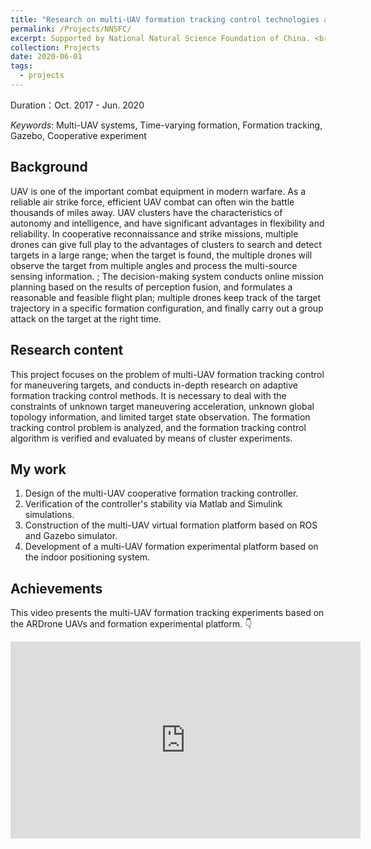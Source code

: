 ```yaml
---
title: "Research on multi-UAV formation tracking control technologies and applications"
permalink: /Projects/NNSFC/
excerpt: Supported by National Natural Science Foundation of China. <br/> <a href="https://jianhua-WANG-BUAA.github.io/Projects/NNSFC/"><img src="https://jianhua-WANG-BUAA.github.io/images/ARdrone-3-formation.png" alt="ARdrone-3-formation.png" border="0" width="500" /></a>
collection: Projects
date: 2020-06-01
tags:
  - projects
---
```


Duration：Oct. 2017 - Jun. 2020

*Keywords*: Multi-UAV systems, Time-varying formation, Formation tracking, Gazebo, Cooperative experiment 

## Background

<!-- 无人机是现代化战争中重要的作战装备之一。作为可靠的空中打击力量，高效的无人机作战往往可以决胜于千里之外。无人机集群具有自主化与智能化特点，在灵活性与可靠性等方面具有显著优势。在协同侦查打击任务中，多无人机可以充分发挥集群优势，对目标进行大范围搜索探测；当发现目标后，多无人机对目标进行多角度观测，并将多源感知信息进行融合处理；决策系统根据感知融合结果进行在线任务规划，制定出合理可行的飞行方案；多无人机以特定的编队构型保持对目标轨迹的跟踪，最后在恰当的时机对目标进行集群打击。 -->

UAV is one of the important combat equipment in modern warfare. As a reliable air strike force, efficient UAV combat can often win the battle thousands of miles away. UAV clusters have the characteristics of autonomy and intelligence, and have significant advantages in flexibility and reliability. In cooperative reconnaissance and strike missions, multiple drones can give full play to the advantages of clusters to search and detect targets in a large range; when the target is found, the multiple drones will observe the target from multiple angles and process the multi-source sensing information. ; The decision-making system conducts online mission planning based on the results of perception fusion, and formulates a reasonable and feasible flight plan; multiple drones keep track of the target trajectory in a specific formation configuration, and finally carry out a group attack on the target at the right time.

## Research content

<!-- 本项目重点研究面向机动目标的多无人机编队跟踪控制问题，深入开展自适应编队跟踪控制方法的研究，对存在未知目标机动加速度、未知全局拓扑信息、以及目标状态观测受限等约束下的编队跟踪控制问题进行分析，以集群实验的方式对编队跟踪控制算法的验证与评估。 -->

This project focuses on the problem of multi-UAV formation tracking control for maneuvering targets, and conducts in-depth research on adaptive formation tracking control methods. It is necessary to deal with the constraints of unknown target maneuvering acceleration, unknown global topology information, and limited target state observation. The formation tracking control problem is analyzed, and the formation tracking control algorithm is verified and evaluated by means of cluster experiments.

## My work

1. Design of the multi-UAV cooperative formation tracking controller.
2. Verification of the controller's stability via Matlab and Simulink simulations.
3. Construction of the multi-UAV virtual formation platform based on ROS and Gazebo simulator.
4. Development of a multi-UAV formation experimental platform based on the indoor positioning system.

## Achievements

This video presents the multi-UAV formation tracking experiments based on the ARDrone UAVs and formation experimental platform. 👇

<iframe width="560" height="315" src="https://www.youtube.com/embed/dHqNoYIUqD8" frameborder="0" allow="accelerometer; autoplay; encrypted-media; gyroscope; picture-in-picture" allowfullscreen></iframe>
